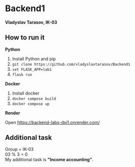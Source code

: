# Backend1

#### Vladyslav Tarasov, IK-03

## How to run it 
__Python__
1. Install Python and pip
2. `git clone https://github.com/vladyslavtarasov/Backend1`
3. `set FLASK_APP=lab1`
4. `flask run`

__Docker__
1. Install docker
2. `docker compose build`
3. `docker compose up`

__Render__

Open https://backend-labs-dxj1.onrender.com/

## Additional task
Group = IK-03   
03 % 3 = 0   
My additional task is __"Income accounting"__.
